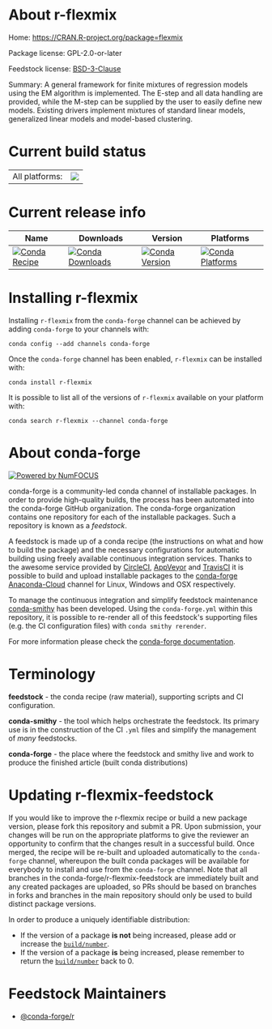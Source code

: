 About r-flexmix
===============

Home: https://CRAN.R-project.org/package=flexmix

Package license: GPL-2.0-or-later

Feedstock license: [BSD-3-Clause](https://github.com/conda-forge/r-flexmix-feedstock/blob/master/LICENSE.txt)

Summary: A general framework for finite mixtures of regression models using the EM algorithm is implemented. The E-step and all data handling are provided, while the M-step can be supplied by the user to easily define new models. Existing drivers implement mixtures of standard linear models, generalized linear models and model-based clustering.

Current build status
====================


<table><tr><td>All platforms:</td>
    <td>
      <a href="https://dev.azure.com/conda-forge/feedstock-builds/_build/latest?definitionId=1140&branchName=master">
        <img src="https://dev.azure.com/conda-forge/feedstock-builds/_apis/build/status/r-flexmix-feedstock?branchName=master">
      </a>
    </td>
  </tr>
</table>

Current release info
====================

| Name | Downloads | Version | Platforms |
| --- | --- | --- | --- |
| [![Conda Recipe](https://img.shields.io/badge/recipe-r--flexmix-green.svg)](https://anaconda.org/conda-forge/r-flexmix) | [![Conda Downloads](https://img.shields.io/conda/dn/conda-forge/r-flexmix.svg)](https://anaconda.org/conda-forge/r-flexmix) | [![Conda Version](https://img.shields.io/conda/vn/conda-forge/r-flexmix.svg)](https://anaconda.org/conda-forge/r-flexmix) | [![Conda Platforms](https://img.shields.io/conda/pn/conda-forge/r-flexmix.svg)](https://anaconda.org/conda-forge/r-flexmix) |

Installing r-flexmix
====================

Installing `r-flexmix` from the `conda-forge` channel can be achieved by adding `conda-forge` to your channels with:

```
conda config --add channels conda-forge
```

Once the `conda-forge` channel has been enabled, `r-flexmix` can be installed with:

```
conda install r-flexmix
```

It is possible to list all of the versions of `r-flexmix` available on your platform with:

```
conda search r-flexmix --channel conda-forge
```


About conda-forge
=================

[![Powered by NumFOCUS](https://img.shields.io/badge/powered%20by-NumFOCUS-orange.svg?style=flat&colorA=E1523D&colorB=007D8A)](http://numfocus.org)

conda-forge is a community-led conda channel of installable packages.
In order to provide high-quality builds, the process has been automated into the
conda-forge GitHub organization. The conda-forge organization contains one repository
for each of the installable packages. Such a repository is known as a *feedstock*.

A feedstock is made up of a conda recipe (the instructions on what and how to build
the package) and the necessary configurations for automatic building using freely
available continuous integration services. Thanks to the awesome service provided by
[CircleCI](https://circleci.com/), [AppVeyor](https://www.appveyor.com/)
and [TravisCI](https://travis-ci.com/) it is possible to build and upload installable
packages to the [conda-forge](https://anaconda.org/conda-forge)
[Anaconda-Cloud](https://anaconda.org/) channel for Linux, Windows and OSX respectively.

To manage the continuous integration and simplify feedstock maintenance
[conda-smithy](https://github.com/conda-forge/conda-smithy) has been developed.
Using the ``conda-forge.yml`` within this repository, it is possible to re-render all of
this feedstock's supporting files (e.g. the CI configuration files) with ``conda smithy rerender``.

For more information please check the [conda-forge documentation](https://conda-forge.org/docs/).

Terminology
===========

**feedstock** - the conda recipe (raw material), supporting scripts and CI configuration.

**conda-smithy** - the tool which helps orchestrate the feedstock.
                   Its primary use is in the construction of the CI ``.yml`` files
                   and simplify the management of *many* feedstocks.

**conda-forge** - the place where the feedstock and smithy live and work to
                  produce the finished article (built conda distributions)


Updating r-flexmix-feedstock
============================

If you would like to improve the r-flexmix recipe or build a new
package version, please fork this repository and submit a PR. Upon submission,
your changes will be run on the appropriate platforms to give the reviewer an
opportunity to confirm that the changes result in a successful build. Once
merged, the recipe will be re-built and uploaded automatically to the
`conda-forge` channel, whereupon the built conda packages will be available for
everybody to install and use from the `conda-forge` channel.
Note that all branches in the conda-forge/r-flexmix-feedstock are
immediately built and any created packages are uploaded, so PRs should be based
on branches in forks and branches in the main repository should only be used to
build distinct package versions.

In order to produce a uniquely identifiable distribution:
 * If the version of a package **is not** being increased, please add or increase
   the [``build/number``](https://conda.io/docs/user-guide/tasks/build-packages/define-metadata.html#build-number-and-string).
 * If the version of a package **is** being increased, please remember to return
   the [``build/number``](https://conda.io/docs/user-guide/tasks/build-packages/define-metadata.html#build-number-and-string)
   back to 0.

Feedstock Maintainers
=====================

* [@conda-forge/r](https://github.com/conda-forge/r/)

